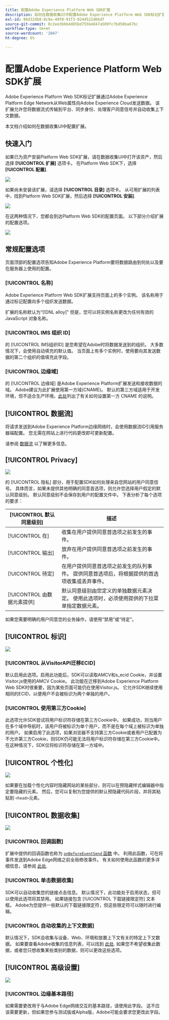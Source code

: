 ```yaml
---
title: 配置Adobe Experience Platform Web SDK扩展
description: 如何在数据收集UI中配置Adobe Experience Platform Web SDK标记扩展。
exl-id: 96d32db8-0c9a-49f0-91f3-0244522d66df
source-git-commit: 0c2ee3bbb4d85bd755b4847a509fc7bd50ba67bc
workflow-type: tm+mt
source-wordcount: '1047'
ht-degree: 6%

---
```


# 配置Adobe Experience Platform Web SDK扩展

Adobe Experience Platform Web SDK标记扩展通过Adobe Experience Platform Edge Network从Web属性向Adobe Experience Cloud发送数据。 该扩展允许您将数据流式传输到平台、同步身份、处理客户同意信号并自动收集上下文数据。

本文档介绍如何在数据收集UI中配置扩展。

## 快速入门

如果已为资产安装Platform Web SDK扩展，请在数据收集UI中打开该资产，然后选择 **[!UICONTROL 扩展]** 选项卡。 在Platform Web SDK下，选择 **[!UICONTROL 配置]**.

![](../images/extension/overview/configure.png)

如果尚未安装该扩展，请选择 **[!UICONTROL 目录]** 选项卡。 从可用扩展的列表中，找到Platform Web SDK扩展，然后选择 **[!UICONTROL 安装]**.

![](../images/extension/overview/install.png)

在这两种情况下，您都会到达Platform Web SDK的配置页面。 以下部分介绍扩展的配置选项。

![](../images/extension/overview/config-screen.png)

## 常规配置选项

页面顶部的配置选项告知Adobe Experience Platform要将数据路由到何处以及要在服务器上使用的配置。

### [!UICONTROL 名称]

Adobe Experience Platform Web SDK扩展支持页面上的多个实例。 该名称用于通过标记配置向多个组织发送数据。

扩展的名称默认为“[!DNL alloy]&quot; 但是，您可以将实例名称更改为任何有效的 JavaScript 对象名称。

### **[!UICONTROL IMS 组织 ID]**

的 [!UICONTROL IMS组织ID] 是您希望在Adobe时将数据发送到的组织。 大多数情况下，会使用自动填充的默认值。 当页面上有多个实例时，使用要向其发送数据的第二个组织的值填充此字段。

### **[!UICONTROL 边缘域]**

的 [!UICONTROL 边缘域] 是Adobe Experience Platform扩展发送和接收数据的域。 Adobe建议为此扩展使用第一方域(CNAME)。 默认的第三方域适用于开发环境，但不适合生产环境。[此处](https://experienceleague.adobe.com/docs/core-services/interface/ec-cookies/cookies-first-party.html?lang=zh-Hans)列出了有关如何设置第一方 CNAME 的说明。

## [!UICONTROL 数据流]

将请求发送到Adobe Experience Platform边缘网络时，会使用数据流ID引用服务器端配置。 您无需在网站上进行代码更改即可更新配置。

请参阅 [数据流](../datastreams/overview.md) 以了解更多信息。


## [!UICONTROL Privacy]

![](../images/extension/overview/privacy.png)

的 [!UICONTROL 隐私] 部分，用于配置SDK如何处理来自您网站的用户同意信号。 具体而言，如果未提供其他明确的同意首选项，则允许您选择用户假定的默认同意级别。 默认同意级别不会保存到用户的配置文件中。 下表分析了每个选项的要求：

| [!UICONTROL 默认同意级别] | 描述 |
| --- | --- |
| [!UICONTROL 在] | 收集在用户提供同意首选项之前发生的事件。 |
| [!UICONTROL 输出] | 放弃在用户提供同意首选项之前发生的事件。 |
| [!UICONTROL 待定] | 在用户提供同意首选项之前发生的队列事件。 提供同意首选项后，将根据提供的首选项收集或丢弃事件。 |
| [!UICONTROL 由数据元素提供] | 默认同意级别由您定义的单独数据元素决定。 使用此选项时，必须使用提供的下拉菜单指定数据元素。 |

如果您需要明确的用户同意您的业务操作，请使用“禁用”或“待定”。

## [!UICONTROL 标识]

![](../images/extension/overview/identity.png)

### [!UICONTROL 从VisitorAPI迁移ECID]

默认启用此选项。启用此功能后，SDK可以读取AMCV和s_ecid Cookie，并设置Visitor.js使用的AMCV Cookie。 此功能在迁移到Adobe Experience Platform Web SDK时很重要，因为某些页面可能仍在使用Visitor.js。 它允许SDK继续使用相同的ECID，以便用户不会被标识为两个单独的用户。

### [!UICONTROL 使用第三方Cookie]

此选项允许SDK尝试将用户标识符存储在第三方Cookie中。 如果成功，则当用户在多个域中导航时，该用户将被标识为单个用户，而不是在每个域上被标识为单独的用户。 如果启用了此选项，如果浏览器不支持第三方Cookie或者用户已配置为不允许第三方Cookie，则SDK仍可能无法将用户标识符存储在第三方Cookie中。 在这种情况下，SDK仅将标识符存储在第一方域中。

## [!UICONTROL 个性化]

![](../images/extension/overview/personalization.png)

如果要在加载个性化内容时隐藏网站的某些部分，则可以在预隐藏样式编辑器中指定要隐藏的元素。 然后，您可以复制为您提供的默认预隐藏代码片段，并将其粘贴到 `<head>`元素。

## [!UICONTROL 数据收集]

![](../images/extension/overview/data-collection.png)

### [!UICONTROL 回调函数]

扩展中提供的回调函数也称为 [`onBeforeEventSend` 函数](https://experienceleague.adobe.com/docs/experience-platform/edge/fundamentals/configuring-the-sdk.html?lang=en) 中。 利用此函数，可在将事件发送到Adobe Edge网络之前全局修改事件。 有关如何使用此函数的更多详细信息，请参阅 [此处](https://experienceleague.adobe.com/docs/experience-platform/edge/fundamentals/tracking-events.html?lang=en#modifying-events-globally).

### [!UICONTROL 单击数据收集]

SDK可以自动收集您的链接点击信息。 默认情况下，此功能处于启用状态，但可以使用此选项将其禁用。 如果链接包含 [!UICONTROL 下载链接限定符] 文本框。 Adobe为您提供一些默认的下载链接限定符，但这些限定符可以随时进行编辑。

### [!UICONTROL 自动收集的上下文数据]

默认情况下，SDK会收集与设备、Web、环境和放置上下文有关的特定上下文数据。 如果要查看Adobe收集的信息列表，可以找到 [此处](https://experienceleague.adobe.com/docs/experience-platform/edge/data-collection/automatic-information.html?lang=en). 如果您不希望收集此数据，或者您只想收集某些类别的数据，则可以更改这些选项。

## [!UICONTROL 高级设置]

![](../images/extension/overview/advanced-settings.png)

### [!UICONTROL 边缘基本路径]

如果需要更改用于与Adobe Edge网络交互的基本路径，请使用此字段。 这不应该需要更新，但如果您参与测试版或Alpha版，Adobe可能会要求您更改此字段。
